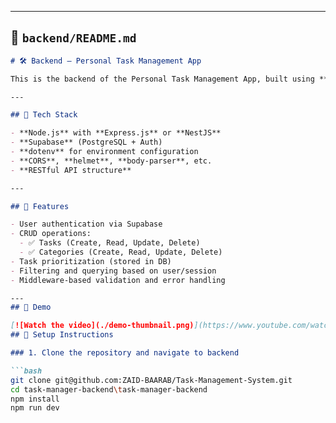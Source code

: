 
---

## 📁 `backend/README.md`

```md
# 🛠️ Backend – Personal Task Management App

This is the backend of the Personal Task Management App, built using **Node.js**, **Express**, and **Supabase**. It exposes RESTful APIs to manage users, tasks, and categories.

---

## 🚀 Tech Stack

- **Node.js** with **Express.js** or **NestJS**
- **Supabase** (PostgreSQL + Auth)
- **dotenv** for environment configuration
- **CORS**, **helmet**, **body-parser**, etc.
- **RESTful API structure**

---

## 📌 Features

- User authentication via Supabase
- CRUD operations:
  - ✅ Tasks (Create, Read, Update, Delete)
  - ✅ Categories (Create, Read, Update, Delete)
- Task prioritization (stored in DB)
- Filtering and querying based on user/session
- Middleware-based validation and error handling

---
## 🎥 Demo

[![Watch the video](./demo-thumbnail.png)](https://www.youtube.com/watch?v=PX1ToOxt9nY&ab_channel=WardaProd)
## 🔧 Setup Instructions

### 1. Clone the repository and navigate to backend

```bash
git clone git@github.com:ZAID-BAARAB/Task-Management-System.git
cd task-manager-backend\task-manager-backend
npm install
npm run dev
